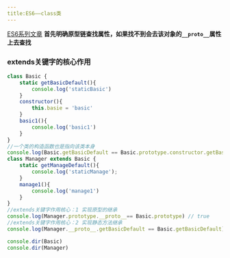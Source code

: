 ```yaml
---
title:ES6——class类
---
```


[ES6系列文章](https://github.com/jimwmg/JiM-Blog/tree/master/JavaScript/ES6)
**首先明确原型链查找属性，如果找不到会去该对象的`__proto__`属性上去查找**

### extends关键字的核心作用

```javascript
class Basic {
    static getBasicDefault(){
        console.log('staticBasic')
    }
    constructor(){
        this.basie = 'basic'
    }
    basic1(){
        console.log('basic1')
    }
}
//一个类的构造函数也是指向该类本身
console.log(Basic.getBasicDefault == Basic.prototype.constructor.getBasicDefault) //true
class Manager extends Basic {
    static getManageDefault(){
        console.log('staticManage');
    }
    manage1(){
        console.log('manage1')
    }
}
//extends关键字作用核心：1 实现原型的继承
console.log(Manager.prototype.__proto__== Basic.prototype) // true 
//extends关键字作用核心：2 实现静态方法继承
console.log(Manager.__proto__.getBasicDefault == Basic.getBasicDefault) //true

console.dir(Basic)
console.dir(Manager)

```
